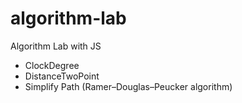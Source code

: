 algorithm-lab
=============

Algorithm Lab with JS


- ClockDegree
- DistanceTwoPoint
- Simplify Path (Ramer–Douglas–Peucker algorithm)